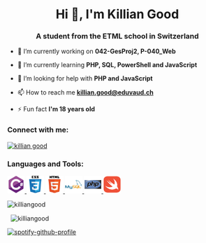 <h1 align="center">Hi 👋, I'm Killian Good</h1>
<h3 align="center">A student from the ETML school in Switzerland</h3>


- 🔭 I’m currently working on **042-GesProj2, P-040_Web**

- 🌱 I’m currently learning **PHP, SQL, PowerShell and JavaScript**

- 🤝 I’m looking for help with **PHP and JavaScript**

- 📫 How to reach me **killian.good@eduvaud.ch**

- ⚡ Fun fact **I'm 18 years old**

<h3 align="left">Connect with me:</h3>
<p align="left">
<a href="https://www.linkedin.com/in/killian-good-89032a1b8/" target="blank"><img align="center" src="https://cdn.jsdelivr.net/npm/simple-icons@3.0.1/icons/linkedin.svg" alt="killian good" height="30" width="40" /></a>
</p>

<h3 align="left">Languages and Tools:</h3>
<p align="left"> <a href="https://www.w3schools.com/cs/" target="_blank"> <img src="https://raw.githubusercontent.com/devicons/devicon/master/icons/csharp/csharp-original.svg" alt="csharp" width="40" height="40"/> </a> <a href="https://www.w3schools.com/css/" target="_blank"> <img src="https://raw.githubusercontent.com/devicons/devicon/master/icons/css3/css3-original-wordmark.svg" alt="css3" width="40" height="40"/> </a> <a href="https://www.w3.org/html/" target="_blank"> <img src="https://raw.githubusercontent.com/devicons/devicon/master/icons/html5/html5-original-wordmark.svg" alt="html5" width="40" height="40"/> </a> <a href="https://www.mysql.com/" target="_blank"> <img src="https://raw.githubusercontent.com/devicons/devicon/master/icons/mysql/mysql-original-wordmark.svg" alt="mysql" width="40" height="40"/> </a> <a href="https://www.php.net" target="_blank"> <img src="https://raw.githubusercontent.com/devicons/devicon/master/icons/php/php-original.svg" alt="php" width="40" height="40"/> </a> <a href="https://developer.apple.com/swift/" target="_blank"> <img src="https://raw.githubusercontent.com/devicons/devicon/master/icons/swift/swift-original.svg" alt="swift" width="40" height="40"/> </a> </p>

<p><img align="left" src="https://github-readme-stats.vercel.app/api/top-langs?username=killiangood&show_icons=true&locale=en&layout=compact" alt="killiangood" /></p>&nbsp;

<p>&nbsp;&nbsp;<img align="center" src="https://github-readme-stats.vercel.app/api?username=killiangood&show_icons=true&locale=en" alt="killiangood" /></p>

[![spotify-github-profile](https://spotify-github-profile.vercel.app/api/view?uid=killiangood07&cover_image=true&theme=default)](https://github.com/kittinan/spotify-github-profile)
